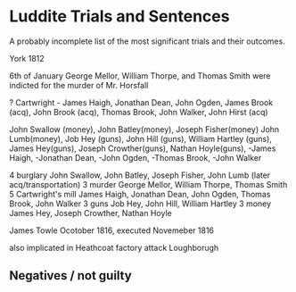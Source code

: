 # Luddite Trials and Sentences

A probably incomplete list of the most significant trials and their outcomes.

York 1812

 6th of January George Mellor, William Thorpe, and Thomas Smith were indicted for the murder of Mr. Horsfall

 ? Cartwright - James Haigh, Jonathan Dean, John Ogden, James Brook (acq), John Brook (acq), Thomas Brook, John Walker,  John Hirst (acq)

John Swallow (money), John Batley(money), Joseph Fisher(money) John Lumb(money),
 Job Hey (guns), John Hill (guns), William Hartley (guns),
  James Hey(guns), Joseph Crowther(guns), Nathan Hoyle(guns),
   -James Haigh, -Jonathan Dean, -John Ogden, -Thomas Brook, -John Walker


4 burglary John Swallow, John Batley, Joseph Fisher, John Lumb (later acq/transportation)
3 murder George Mellor, William Thorpe, Thomas Smith
5 Cartwright's mill James Haigh, Jonathan Dean, John Ogden, Thomas Brook, John Walker
3 guns Job Hey, John Hill, William Hartley 
3 money James Hey, Joseph Crowther, Nathan Hoyle

James Towle Ocotober 1816, executed Novemeber 1816

also implicated in Heathcoat factory attack Loughborugh




## Negatives / not guilty